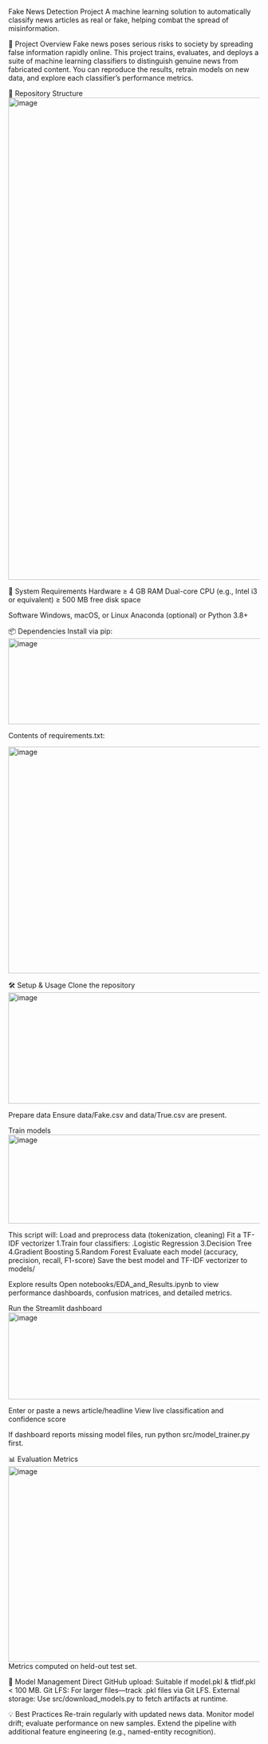 Fake News Detection Project
A machine learning solution to automatically classify news articles as real or fake, helping combat the spread of misinformation.

🚀 Project Overview
Fake news poses serious risks to society by spreading false information rapidly online. This project trains, evaluates, and deploys a suite of machine learning classifiers to distinguish genuine news from fabricated content. You can reproduce the results, retrain models on new data, and explore each classifier’s performance metrics.

📂 Repository Structure
<img width="1488" height="966" alt="image" src="https://github.com/user-attachments/assets/cacfdf00-5138-47b1-9873-09ac3ea9a5c0" />


🔧 System Requirements
Hardware
≥ 4 GB RAM
Dual-core CPU (e.g., Intel i3 or equivalent)
≥ 500 MB free disk space

Software
Windows, macOS, or Linux
Anaconda (optional) or Python 3.8+

📦 Dependencies
Install via pip:
<img width="1374" height="172" alt="image" src="https://github.com/user-attachments/assets/9f7a6b0f-3da4-4dbb-b991-2cfa1927a169" />

Contents of requirements.txt:

<img width="1300" height="454" alt="image" src="https://github.com/user-attachments/assets/c04f4438-8cb1-4468-ab6c-91ff46714a81" />

🛠️ Setup & Usage
Clone the repository
<img width="1292" height="223" alt="image" src="https://github.com/user-attachments/assets/76426337-a06d-417c-944a-a0d8cfcc4319" />

Prepare data
Ensure data/Fake.csv and data/True.csv are present.

Train models
<img width="1332" height="178" alt="image" src="https://github.com/user-attachments/assets/1b2b57ea-3e79-4e03-bed3-a3f7b873d489" />

This script will:
Load and preprocess data (tokenization, cleaning)
Fit a TF-IDF vectorizer
1.Train four classifiers:
.Logistic Regression
3.Decision Tree
4.Gradient Boosting
5.Random Forest
Evaluate each model (accuracy, precision, recall, F1-score)
Save the best model and TF-IDF vectorizer to models/

Explore results
Open notebooks/EDA_and_Results.ipynb to view performance dashboards, confusion matrices, and detailed metrics.

Run the Streamlit dashboard
<img width="1290" height="174" alt="image" src="https://github.com/user-attachments/assets/97f79751-fffa-43dd-ba4b-99a3cf6a5fad" />

Enter or paste a news article/headline
View live classification and confidence score

If dashboard reports missing model files, run python src/model_trainer.py first.

📊 Evaluation Metrics
<img width="1468" height="392" alt="image" src="https://github.com/user-attachments/assets/4a1c9fb0-a4d3-4453-94fa-308731a36fb9" />
Metrics computed on held-out test set.

🔄 Model Management
Direct GitHub upload: Suitable if model.pkl & tfidf.pkl < 100 MB.
Git LFS: For larger files—track .pkl files via Git LFS.
External storage: Use src/download_models.py to fetch artifacts at runtime.

💡 Best Practices
Re-train regularly with updated news data.
Monitor model drift; evaluate performance on new samples.
Extend the pipeline with additional feature engineering (e.g., named-entity recognition).
